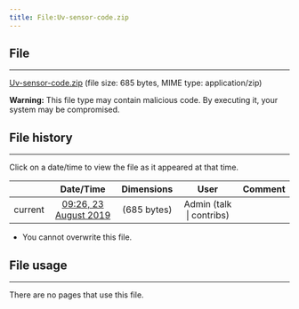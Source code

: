 ```yaml
---
title: File:Uv-sensor-code.zip
---
```


## File
--------

[Uv-sensor-code.zip](https://wiki.elecrow.com/images/5/5f/Uv-sensor-code.zip) (file size: 685 bytes, MIME type: application/zip)

**Warning:** This file type may contain malicious code. By executing it, your system may be compromised.

## File history
--------

Click on a date/time to view the file as it appeared at that time.

|         |                          Date/Time                           | Dimensions  |                             User                             | Comment |
| :-----: | :----------------------------------------------------------: | :---------: | :----------------------------------------------------------: | :-----: |
| current | [09:26, 23 August 2019](https://wiki.elecrow.com/images/5/5f/Uv-sensor-code.zip) | (685 bytes) | Admin (talk \| contribs) |         |

- You cannot overwrite this file.

## File usage
--------

There are no pages that use this file.